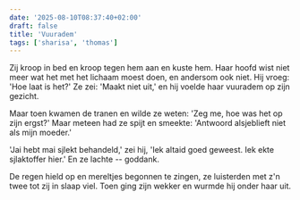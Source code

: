 ```yaml
---
date: '2025-08-10T08:37:40+02:00'
draft: false
title: 'Vuuradem'
tags: ['sharisa', 'thomas']
---
```


Zij kroop in bed en kroop tegen hem aan en kuste hem. Haar hoofd wist niet meer wat het met het lichaam moest doen, en andersom ook niet. Hij vroeg: 'Hoe laat is het?' Ze zei: 'Maakt niet uit,' en hij voelde haar vuuradem op zijn gezicht.

Maar toen kwamen de tranen en wilde ze weten: 'Zeg me, hoe was het op zijn ergst?' Maar meteen had ze spijt en smeekte: 'Antwoord alsjeblieft niet als mijn moeder.'

'Jai hebt mai sjlekt behandeld,' zei hij, 'Iek altaid goed geweest. Iek ekte sjlaktoffer hier.' En ze lachte -- goddank.

De regen hield op en mereltjes begonnen te zingen, ze luisterden met z'n twee tot zij in slaap viel. Toen ging zijn wekker en wurmde hij onder haar uit.
